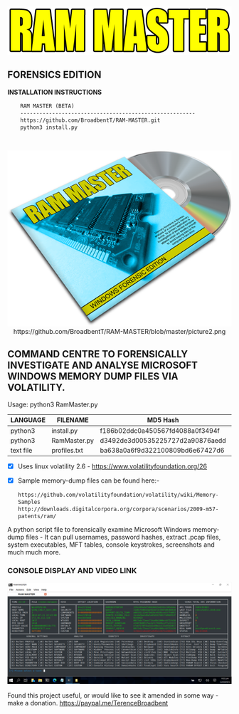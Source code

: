 <p align="center">
  <img src="https://github.com/BroadbentT/RAM-MASTER/blob/master/picture1.png">
</p>

## FORENSICS EDITION

**INSTALLATION INSTRUCTIONS**

        RAM MASTER (BETA)
        -------------------------------------------------------
        https://github.com/BroadbentT/RAM-MASTER.git 
        python3 install.py
<br>

<p align="center">
  <img src="https://github.com/BroadbentT/RAM-MASTER/blob/master/picture2.png"> https://github.com/BroadbentT/RAM-MASTER/blob/master/picture2.png
</p>

## COMMAND CENTRE TO FORENSICALLY INVESTIGATE AND ANALYSE MICROSOFT WINDOWS MEMORY DUMP FILES VIA VOLATILITY.

Usage: python3 RamMaster.py

| LANGUAGE  | FILENAME         | MD5 Hash                         | VERSION     |
|------     |------            | -------                          | ------      |
| python3   | install.py       | f186b02ddc0a450567fd4088a0f3494f | Reminiscent |
| python3   | RamMaster.py     | d3492de3d00535225727d2a90876aedd | Reminiscent |
| text file | profiles.txt     | ba638a0a6f9d322100809bd6e67427d6 | Reminiscent |

- [x] Uses linux volatility 2.6 - https://www.volatilityfoundation.org/26
- [x] Sample memory-dump files can be found here:-</br>

      https://github.com/volatilityfoundation/volatility/wiki/Memory-Samples
      http://downloads.digitalcorpora.org/corpora/scenarios/2009-m57-patents/ram/

A python script file to forensically examine Microsoft Windows memory-dump files - It can pull usernames, password hashes, extract .pcap files, system executables, MFT tables, console keystrokes, screenshots and much much more.

### CONSOLE DISPLAY AND VIDEO LINK
[![RamMater](https://github.com/BroadbentT/RAM-MASTER/blob/master/picture3.png)](https://youtu.be/qu3LE98fbzY "RamMaster")

Found this project useful, or would like to see it amended in some way - make a donation.
https://paypal.me/TerenceBroadbent
